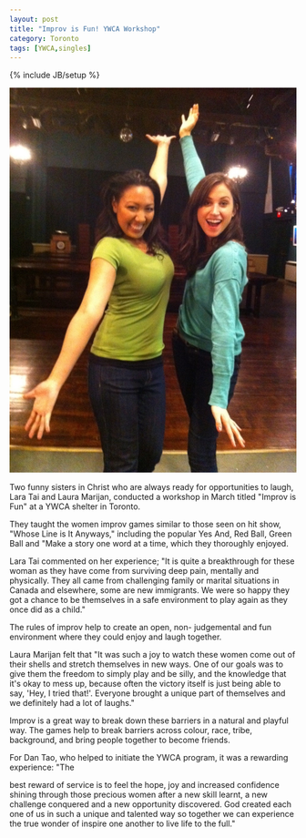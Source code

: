 ```yaml
---
layout: post
title: "Improv is Fun! YWCA Workshop"
category: Toronto
tags: [YWCA,singles]
---
```

{% include JB/setup %}

![Improv is Fun](/assets/themes/twitter/images/posts/2012-04-07-improv-is-fun-ywca-workshop/1.jpg)

Two funny sisters in Christ who are always ready for opportunities to laugh, Lara Tai and
Laura Marijan, conducted a workshop in March titled "Improv is Fun" at a YWCA shelter in
Toronto.

They taught the women improv games similar to those seen on hit show, "Whose Line is It
Anyways," including the popular Yes And, Red Ball, Green Ball and "Make a story one word
at a time, which they thoroughly enjoyed.

Lara Tai commented on her experience; "It is quite a breakthrough for these woman as they
have come from surviving deep pain, mentally and physically. They all came from challenging
family or marital situations in Canada and elsewhere, some are new immigrants. We were so
happy they got a chance to be themselves in a safe environment to play again as they once did
as a child."

The rules of improv help to create an open, non- judgemental and fun environment where they
could enjoy and laugh together.

Laura Marijan felt that "It was such a joy to watch these women come out of their shells and
stretch themselves in new ways. One of our goals was to give them the freedom to simply play
and be silly, and the knowledge that it's okay to mess up, because often the victory itself is just
being able to say, 'Hey, I tried that!'. Everyone brought a unique part of themselves and we
definitely had a lot of laughs."

Improv is a great way to break down these barriers in a natural and playful way. The games
help to break barriers across colour, race, tribe, background, and bring people together to
become friends.

For Dan Tao, who helped to initiate the YWCA program, it was a rewarding experience: "The

best reward of service is to feel the hope, joy and increased confidence shining through those
precious women after a new skill learnt, a new challenge conquered and a new opportunity
discovered. God created each one of us in such a unique and talented way so together we can
experience the true wonder of inspire one another to live life to the full."
